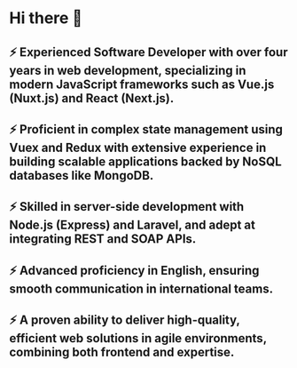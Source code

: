 # Hi there 👋

## ⚡ Experienced Software Developer with over four years in web development, specializing in modern JavaScript frameworks such as Vue.js (Nuxt.js) and React (Next.js). 
## ⚡ Proficient in complex state management using Vuex and Redux with extensive experience in building scalable applications backed by NoSQL databases like MongoDB.
## ⚡ Skilled in server-side development with Node.js (Express) and Laravel, and adept at integrating REST and SOAP APIs.
## ⚡ Advanced proficiency in English, ensuring smooth communication in international teams.
## ⚡ A proven ability to deliver high-quality, efficient web solutions in agile environments, combining both frontend and expertise.
